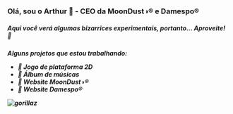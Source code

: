 ### Olá, sou o Arthur 👋 - CEO da MoonDust◑® e Damespo®

<h5>Aqui você verá algumas bizarrices experimentais, portanto... Aproveite! 🌵<h5>

Alguns projetos que estou trabalhando:
  - 🦎 Jogo de plataforma 2D
  - 🐊 Álbum de músicas
  - 🐍 Website MoonDust◑®
  - 🍏 Website Damespo®
  
<img src="https://github.com/artwafam/artwafam/blob/main/giphy-downsized-large.gif" alt="gorillaz">
<!--
**artwafam/artwafam** is a ✨ _special_ ✨ repository because its `README.md` (this file) appears on your GitHub profile.

Here are some ideas to get you started:

- 🔭 I’m currently working on ...
- 🌱 I’m currently learning ...
- 👯 I’m looking to collaborate on ...
- 🤔 I’m looking for help with ...
- 💬 Ask me about ...
- 📫 How to reach me: ...
- 😄 Pronouns: ...
- ⚡ Fun fact: ...
-->

